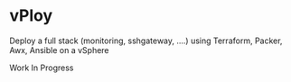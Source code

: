 # vPloy
Deploy a full stack (monitoring, sshgateway, ....) using Terraform, Packer, Awx, Ansible on a vSphere

Work In Progress

